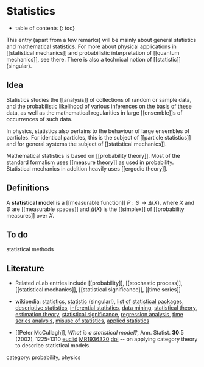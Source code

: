 
# Statistics
* table of contents
{: toc}

This entry (apart from a few remarks) will be mainly about general statistics and mathematical statistics. For more about physical applications in [[statistical mechanics]] and probabilistic interpretation of [[quantum mechanics]], see there. There is also a technical notion of [[statistic]] (singular). 


## Idea

Statistics studies the [[analysis]] of collections of 
random or sample data, and the probabilistic 
likelihood of various inferences
on the basis of these data, as well as the mathematical regularities in large [[ensemble]]s of occurrences of such data.

In physics, statistics also pertains to the behaviour of 
large ensembles of particles. For identical particles, 
this is the subject of [[particle statistics]] and for
general systems the subject of [[statistical mechanics]].

Mathematical statistics is based on [[probability theory]]. 
Most of the standard formalism uses [[measure theory]] as used in probability. Statistical mechanics in addition heavily uses [[ergodic theory]]. 


## Definitions

A __statistical model__ is a [[measurable function]] $P : \Theta \to \Delta(X)$, where $X$ and $\Theta$ are [[measurable spaces]] and $\Delta(X)$ is the [[simplex]] of [[probability measures]] over $X$.


## To do 

statistical methods


## Literature

* Related $n$Lab entries include [[probability]], [[stochastic process]], [[statistical mechanics]], [[statistical significance]], [[time series]]

* wikipedia: [statistics](http://en.wikipedia.org/wiki/Statistics), [statistic](http://en.wikipedia.org/wiki/Statistic) (singular!), [list of statistical packages](http://en.wikipedia.org/wiki/List_of_statistical_packages), 
[descriptive statistics](http://en.wikipedia.org/wiki/Descriptive_statistics), [inferential statistics](http://en.wikipedia.org/wiki/Inferential_statistics), [data mining](http://en.wikipedia.org/wiki/Data_mining), [statistical theory](http://en.wikipedia.org/wiki/Statistical_theory), [estimation theory](http://en.wikipedia.org/wiki/Estimation_theory), [statistical significance](http://en.wikipedia.org/wiki/Statistical_significance), [regression analysis](http://en.wikipedia.org/wiki/Regression_analysis), [time series analysis](http://en.wikipedia.org/wiki/Time_series_analysis), [misuse of statistics](http://en.wikipedia.org/wiki/Misuse_of_statistics), [applied statistics](http://en.wikipedia.org/wiki/Applied_statistics)

* [[Peter McCullagh]], _What is a statistical model?_,      Ann. Statist. __30__:5 (2002), 1225-1310 [euclid](http://projecteuclid.org/euclid.aos/1035844977) [MR1936320](http://www.ams.org/mathscinet-getitem?mr=1936320) [doi](http://dx.doi.org/10.1214/aos/1035844977) -- on applying category theory to describe statistical models. 


category: probability, physics
